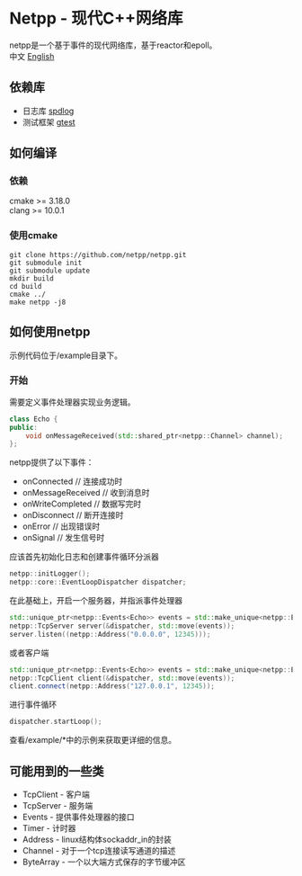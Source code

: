 # Netpp - 现代C++网络库
netpp是一个基于事件的现代网络库，基于reactor和epoll。  
中文 [English](https://github.com/netpp/netpp/blob/master/README.md)
## 依赖库
* 日志库 [spdlog](https://github.com/gabime/spdlog)
* 测试框架 [gtest](https://github.com/google/googletest)
## 如何编译
### 依赖
cmake >= 3.18.0  
clang >= 10.0.1
### 使用cmake
```
git clone https://github.com/netpp/netpp.git
git submodule init
git submodule update
mkdir build
cd build
cmake ../
make netpp -j8
```
## 如何使用netpp
示例代码位于/example目录下。

### 开始
需要定义事件处理器实现业务逻辑。
```c++
class Echo {
public:
    void onMessageReceived(std::shared_ptr<netpp::Channel> channel);
};
```
netpp提供了以下事件：
* onConnected&nbsp;// 连接成功时
* onMessageReceived&nbsp;// 收到消息时
* onWriteCompleted&nbsp;// 数据写完时
* onDisconnect&nbsp;// 断开连接时
* onError&nbsp;// 出现错误时
* onSignal&nbsp;// 发生信号时

应该首先初始化日志和创建事件循环分派器
```c++
netpp::initLogger();
netpp::core::EventLoopDispatcher dispatcher;
```
在此基础上，开启一个服务器，并指派事件处理器
```c++
std::unique_ptr<netpp::Events<Echo>> events = std::make_unique<netpp::Events<Echo>>(Echo());
netpp::TcpServer server(&dispatcher, std::move(events));
server.listen((netpp::Address("0.0.0.0", 12345)));
```
或者客户端
```c++
std::unique_ptr<netpp::Events<Echo>> events = std::make_unique<netpp::Events<Echo>>(Echo());
netpp::TcpClient client(&dispatcher, std::move(events));
client.connect(netpp::Address("127.0.0.1", 12345));
```
进行事件循环
```c++
dispatcher.startLoop();
```
查看/example/*中的示例来获取更详细的信息。

## 可能用到的一些类
* TcpClient - 客户端
* TcpServer - 服务端
* Events - 提供事件处理器的接口
* Timer - 计时器
* Address - linux结构体sockaddr_in的封装
* Channel - 对于一个tcp连接读写通道的描述
* ByteArray - 一个以大端方式保存的字节缓冲区
